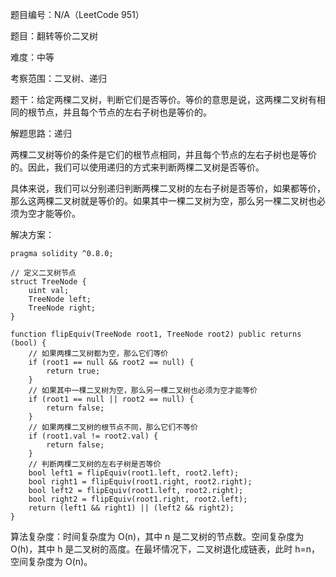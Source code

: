 题目编号：N/A（LeetCode 951）

题目：翻转等价二叉树

难度：中等

考察范围：二叉树、递归

题干：给定两棵二叉树，判断它们是否等价。等价的意思是说，这两棵二叉树有相同的根节点，并且每个节点的左右子树也是等价的。

解题思路：递归

两棵二叉树等价的条件是它们的根节点相同，并且每个节点的左右子树也是等价的。因此，我们可以使用递归的方式来判断两棵二叉树是否等价。

具体来说，我们可以分别递归判断两棵二叉树的左右子树是否等价，如果都等价，那么这两棵二叉树就是等价的。如果其中一棵二叉树为空，那么另一棵二叉树也必须为空才能等价。

解决方案：

```
pragma solidity ^0.8.0;

// 定义二叉树节点
struct TreeNode {
    uint val;
    TreeNode left;
    TreeNode right;
}

function flipEquiv(TreeNode root1, TreeNode root2) public returns (bool) {
    // 如果两棵二叉树都为空，那么它们等价
    if (root1 == null && root2 == null) {
        return true;
    }
    // 如果其中一棵二叉树为空，那么另一棵二叉树也必须为空才能等价
    if (root1 == null || root2 == null) {
        return false;
    }
    // 如果两棵二叉树的根节点不同，那么它们不等价
    if (root1.val != root2.val) {
        return false;
    }
    // 判断两棵二叉树的左右子树是否等价
    bool left1 = flipEquiv(root1.left, root2.left);
    bool right1 = flipEquiv(root1.right, root2.right);
    bool left2 = flipEquiv(root1.left, root2.right);
    bool right2 = flipEquiv(root1.right, root2.left);
    return (left1 && right1) || (left2 && right2);
}
```

算法复杂度：时间复杂度为 O(n)，其中 n 是二叉树的节点数。空间复杂度为 O(h)，其中 h 是二叉树的高度。在最坏情况下，二叉树退化成链表，此时 h=n，空间复杂度为 O(n)。